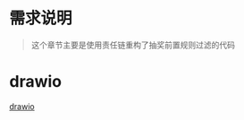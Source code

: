 # 需求说明

> 这个章节主要是使用责任链重构了抽奖前置规则过滤的代码

# drawio

[drawio](https://viewer.diagrams.net/?tags=%7B%7D&lightbox=1&highlight=0000ff&edit=_blank&layers=1&nav=1&title=%E8%B4%A3%E4%BB%BB%E9%93%BE%E6%A8%A1%E5%BC%8F%E5%A4%84%E7%90%86%E6%8A%BD%E5%A5%96%E8%A7%84%E5%88%99.drawio&dark=auto#R%3Cmxfile%3E%3Cdiagram%20id%3D%22C5RBs43oDa-KdzZeNtuy%22%20name%3D%22Page-1%22%3E7R1Zc5tI%2BtdQFT%2FYxQ39CJKc9a4nlZ3MTnaeprCEJTZIaBCK7fn1218fCOgG4QOBZVKpBJpWc3z32YoxWT9%2BToPt6pdkEcaKri4eFWOq6Lrhqir%2BD0ae6IimGjYdWabRgo0dBr5Ff4d8IhvdR4twV5qYJUmcRdvy4DzZbMJ5VhoL0jR5KE%2B7T%2BLyXbfBMhQGvs2DWBz9Hi2yFR11decw%2Fo8wWq74nTUb0SvrgE9mb7JbBYvkoTBkzBRjkiZJRo%2FWj5Mwhq%2FHv8v3m6fv8e0P%2B%2FM%2F%2F737K%2FiP%2F6%2Ffvvx%2BSRe7fs5P8ldIw032tkvrdOmfQbxn34u9a%2FbEP2Ca7DeLEBZRFcNfZesYH2r48H9hlj0xgAf7LMFDSZqtkmWyCeLbJNmyeffJJmPTNDgPNwsPAIvP7%2BJk%2FoMOXUdxzO6Bz9h8F5%2FtsjT5kcMOFsgBAZPj4C6M%2FWD%2BY0kedJLESYovbZJNCEstMDKwdzk83Owwim%2BWpU%2F%2FhcWuLH76R%2F4g%2BGT6WDp7YmctYcJgt0v26TxsmGcw0gjSZcjWWxn7L8j%2B%2FSZe6vG%2Fsz%2F%2Fvv3rjz8uTYa38GIFBGcg%2Fxwm6xA%2FJZ6QhnGQRT%2FLVBAwYlrm8%2FKffk0i%2FCK6yihf09UrtfDHtOgKjA0YllpekT44W%2BSAhfig8FSHIYKbz8BTQ8TTman4vuLOlJml%2BI7iWXCAT116yVW8qTJzYQRfhUvXCrLJgav4qjKzFddT%2FCmM4N%2FCJTxuKp7BVsZ%2FZ0hBhuLPGmgC8PFhFWXht21AAPyA%2BWiZTor4jz%2B3v4yD3Y5h0RHkfh6S%2FQzTLHxsxAp21VZL0MzPHw4cUuNsb1XgjqZaj0clkDfAV4rWqoQP2TG%2Bq3%2BHD5YZ%2BRZ0AD5nCRr2X%2FuEX7jckQ%2Ft4Qm6vn2kP2PX84Uw6DG4AQcIMiCfoBCGuKfMHAV5imvCga%2FBILsrfit64%2FLD4OHCA1awBAMjK6NCEEfLDT6eY3iGmE35ALIICyuPXVhHiwVhS2mI3yS4I0sBJmyBsshXt3zFmsJamOXuGFrlmFRhf%2FeYqVaGalClLZbVotSlpqplrDIkSGWcEqkMsxarXo9EAnpKGApGMoxhGiCThzlRDdbUINhHRibdNI%2BiknZSVEICQI6rFmXNSaobSXSoAoRfp5tUVISXKSvyr%2BGK2kq92H6FbvI6mLkSpaFWIdjvwvRmAadIV9wJpoAgC5dPeEgAfBxj4yU8Lvi7og63zGc1U6QOV0IcblfEYZl9EEfXSG62VcktvU8sN0XVONmGm9tkGc0nqyDafLp4nfraFRabqKKEWi2VULszPJZpoWeI2E5LxDZRr4jtSNg3UjAXwxo62GrXius0GW1cl4%2BBFLjSj4hWZigI27P4uagdiBSPrORpmPPLLcMaqRE8BOlCIiMGQWEVK8%2FoncBMJAEpE7jMaMdfnh2o5LN7xJ53wEjDgzBZhcnPgF3BF8BQxgY08UzyK4cYe9QOFHW8I4ArQ%2FlEYDR7B6NlnCNbtHSRLQ5PqeVPWVFqj%2FFAQg8mTCsSFf4XM0RdvTloCwJkd6tgC4f4OwdxHGJmmgbrMmTKTixwcW3DNMLvC1Zp%2BYdfDxekXLFMUUE6LzrOmIGqXulGl7an20IvkfkxuqM3iSTs0I%2FRgE0iCx1dHC9FMxWV0MyyLRHNZGZcZz4Oexjq78HpUXJ5HDwgPTk9LInTQz6xV7XZ7kU4v3ug2a8No70OaL14UN4%2F0F7reSE%2F9dI0eCpMYKJDrwuNGkZZQXDNSuD9yPw8UHLAGPoIL42YSr%2BNIwt%2BnKHW3hZXnH7VdpkvmgWw%2FTDYtA5ZEwcI%2BDIm%2BLhJbx%2BEByJ3qXFS0fq2XbmWdWZUgN6FmEOjmHsJ0Fy7V9YlOu0g3eo22mUN7GcQnjOrYsrbjsyU107Jfux%2BKWBYcWSbJ4R2rui9CmiO%2FSFUqdbQcKw%2BocEfswCNX%2Fdx%2BJ2Q79AVoipHkipEJ%2BVIzjC8Pp0jt8S7L5%2FYr%2FdGdO9Pw%2FtgH787zEZSWXtSVV8WbawGkL%2BxPJ9ptNsG2Xwliynm8Uhb8SYwiFfBlhtyyZwZ84NX4o4sQmmB4ebaPE5Mb4tIPAbhJcTU4kEoTg6yjgPzpHab3q%2FipCmDMh3aSmq9V0mti3Gr8DELN4udFJa3UMnRXfynllZY5RH7sZLX%2BxSh1YCT9c4P9Up1VHaTl5Zj8CnJ%2Ff0ufG1pRRMuSYKLW0UWWVxjpMNCyPBUElKkp5cZUJRnkiGI410y0Hk56Opjj1FhIFgDw4vFsxtY5h7YIh8u%2F6QaaYyECGdaG%2FO8uU2ig3RtDGBuq2OrFL4SL3vjr6gV31byEe%2BSdBGml%2ByCt0tigFHDN3oOLOLwPsuB0RDyFT7IubwfPBPJ%2BvqExXu0WeJTlt5LpPJtQoZ4im%2B0uKBBckCxZZg2fY0OwID1jo10VaIJXO6oKgDPt03DupUU3UBlQNJlC7UJxxKl8pQqT2Vpcu4UtJumsij6ExOOEVkKI4arS%2FIE8sXBb63yPK6ZRB%2BCRfBqTsHtzXJY8ly7duhbkTBVyUEYVi5gKKz8BM%2B6j0n51T2pRywKI5lm1pUCdqlpunXFhQcPHFliikCenVLUwrTOUr170cK61qbamoa9%2Bs5Fw9C7Aw42b7IMdw%2FROg5oagtUIbIrrVQrSiDzVRQvboOnZA9fZpeB55ed%2Baskjf7GywaHRLAg5aWOmCcVZ3yDXzIUILpa%2BJWDT6sM%2FRI8libeBruMDcyTOA62u%2Bgufw3Ka%2F0ky5I1m9RXrAuTrHOlOSWSNaUka14ZhoRquXP47SthJCoeyMhS%2FFDdQPoV5tJE1hD2i0WARUxmA5K7oCTSJymERHZ4ZiG70AaZAgwfkWxelzN8B3g7%2FNaE6kpg%2BPlMIgKQxs1rv2Bn01ioRya7fI4PxjesP2G5wZ5NEs8Q%2FOtOefWvXXgqMdWxQh8s46xtLlhFWsgpBgQ21jluyZypeRj5lYHaLAuaFTZhwg3hk1mQ1ZowWBDqE7A8sTGDP64FKhg%2FJ%2FbNFnPWSbIBnhARNA4x3TyEu%2ByNSKKeK4kkkdcVt0b%2Baj352%2BWcS3C%2FggVxRKAr1mI%2FHwVye5TB%2FDci4i41AS8MES8MCQ6Q7gZfk12URQmsn9K5EvO2Cfxl%2FI42qzCNsg7h7rSHu9sR2K2XWrX4Kmjx5X%2BbTY1guw03iy%2BYl3wSOerFK8yJFzyL%2BACfLl6oMY%2FMsVPm6JrtiUTviEo0TYD6GejzbevbauBzoqCywKBaZFWM%2BrxIn8FuS%2FtG3UeP4aJTBd9wnSvbQIc%2FJV3fUSW6vq1e8ULGkq7vdKXvSBINR11%2FFGdvIM6cZ%2Bv6NcjP%2BwW8fX7hqOt3oOs3w90VI8N1cO9K19dkKSxdKdi9xBVe8JzpPg5JO0fQ%2Fxmj509dZw6cJBRR9fjDg%2F55F2N1IsbKz2irDJG5u257Iu%2FMVjnL2IPWNvjQq7HCn1KecznaLMO1WVClKd8wjBRtjEiMVko3gkx7fkji1GaKNsYkurBTjkB%2BCIbKKaMSo6HShaHyQNFktEn6Z%2BVDMEr0swygaO8igqKJIZTjtTKjNdJrBEUz1Cu93NsZaYOwSMa4yWiRdCTGhh840cbISScWyeBDJ%2FoYOnnHFsmCqjujNTIANj4Ia0R00xORbxH1ItdRyAGU%2FtiATLSvJ6sKKigrCKsytPmUCq2R5TXPlaKioq5TqS6So%2BPH6PV56droyilXBiBJv0%2BdO%2BuL2GJ0pfLqsk21KJQ1XqFFVcYptEuvLeqyiJapE5yZgerJ%2BBQqKKmFfsSwvnFQN6U9ZUGjpeq1p6BrCdfNO3bDLSakoJ%2F2CKc%2Fn7HtwPDDeG7hefICtfx58qbj4s%2FF0jSxuXixvbLFmrXhlV3tZvrBUV6zK20PHZmdJ6te66zBrS7xux%2Fazz8H8%2FM%2B9IAA0N%2FhgwPbNtAV7wrfEGiUtozojr%2B92Nt%2BnpXtXrpO4LOO9e3n8X61Jsddvhvq5ZwyALA7sLK82XFCh7cqXIuBHC8XQfrjU7q8%2B6RS0c7%2Fu6D%2FwxXdYvumFA8uLhqMqSPFMdTKK16Q2z5nWZPvE22Iqjme2uDl22Br9Hlo%2Feb9FJoKi84JKmL73TeBSkU9eG%2FdCMzqnnP9tyLQRY89Cf9kBEevg3mWsLuM8Z%2BeKuLt6o6wkm6HhgxrdKszh6fM0w387ZdgW1bLuMdvIgioklpGvZrk0mcsc7ec%2FBfRz174FwJDhdozaKp4xMLxpsRxw7qGl%2FZz8TQWtsrtWLBnzILpTs1g8nNfJ93v8nXopVnZZia7ccOcKRlpCDRR94H4wC50m4GoWn6jZ3dKLzqi6lumN7BuCfhKQ0Qk8uaBv4ZbCD7Q0Dc%2FlC81emXfuMbWbfTKSoJrUobjdhVZ49btGFl72%2F4DzWDX2gqarsQMb%2BEriJnK3qyVuNfN4hBxknCqvmSK6Alts%2BOcQ7qlTmQ5C3WyAF%2B9JlJD2KxTkiXBWqvWyqzKVo%2BVO7YRXocerojEQsTv0CBJn%2FX6bSXRKD5OKj40TYzqSfmI1t3O87JSieLmfwXFr7I1rkMUPxqlgPgED7azSA1V94B8vcYmf%2BPmfZJ9bbSyZaPLGiTLEKUzb7cj4kkxG7LOHh5Eu2mtkhLY%2FzZBjiwdsPLpziDR12FenONbPtQkP5yoV4okknMI3JGcRnTNMh1ct2r9VdqeYtHuGtzsnDYGdYuclLoAxY2oh0hPbmXL6P7pyW1hBp0DPbVNnHd63WXClekUHxgaNCGrN2iIaQlfEik83l2HfLdm08VDh3zddMt5URy6w22Y70i2426VxVSBaLpK1nf73XHz5kRKmFrdm0gVpYZsQ%2BrOIjyObAMXWVbWcZFeGKl6iPMaDgvyGiUFEMOATk50w5Hpoo%2FrKRS39vhQhqGWVyjlYBI9COYp7UKebNxIRLSsifvg4Jov7H9UDIDb4FmgKZasWf%2FRhN9hUJFa0YyR0TJLrTsqkmWpnZ8uxlMkj%2BpiSO1VF5Ns9fhCS%2FNZ%2BaRnZ3LakvT2ExOWRE07Q8JCalvC6nX7CvdjONTaQ6PX7ehdUbM%2BG5OzJqLzrk1OJHGfnaPJaUvSCk9qciJJ3F4a9q2V7WKZXLU0aJgCXDAw%2B5fgSDRdRgOzamDaPPDXl4GJZGWEo4HJwGNZfbtpkCx45pDUSbVQIym2EaHAmBbmkBQDnyYEzRj%2FOxRU0uRNk0B3ynJ5XK2RWebwJr43SF7IyzkLWwUyW0swsSRlobJmKHgyZDhYJG%2FoupBeisjKUn%2BhRdJGp2IOheymYuaFDZN9tbCJIrk7MgrZqwWTr%2Fo8xRyi8t0Pl8T3Er78h2aUFWnmGCId6uht6BCfpgnk1B1UPsx%2BVqSFBB78Pw%3D%3D%3C%2Fdiagram%3E%3Cdiagram%20id%3D%22pc0LRBSBq2T3dBTWiot5%22%20name%3D%22%E7%AC%AC%202%20%E9%A1%B5%22%3EddHNEoIgEADgp%2BGuMGadzerSyUNnRjZhBl0GabSePh0wY6wTy7cLyw9hRTueLTfyigI0oYkYCTsSStMsodMwy9NLTjMPjVUiFK1QqRcETII%2BlIA%2BKnSI2ikTY41dB7WLjFuLQ1x2Rx13NbyBDVQ111u9KeGk1z3NV7%2BAauTSOd0dfKblS3G4SS%2B5wOGLWElYYRGdj9qxAD0%2F3vIuft3pT%2FZzMAud%2B7FgCta9p0n0Q6x8Aw%3D%3D%3C%2Fdiagram%3E%3C%2Fmxfile%3E)
